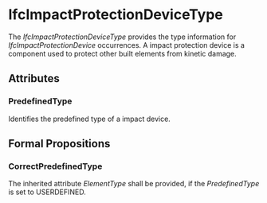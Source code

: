 # IfcImpactProtectionDeviceType

The _IfcImpactProtectionDeviceType_ provides the type information for _IfcImpactProtectionDevice_ occurrences.
A impact protection device is a component used to protect other built elements from kinetic damage.

## Attributes

### PredefinedType
Identifies the predefined type of a impact device.

## Formal Propositions

### CorrectPredefinedType
The inherited attribute _ElementType_ shall be provided, if the _PredefinedType_ is set to USERDEFINED.
